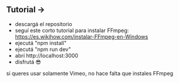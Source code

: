 ## Tutorial ->

- descargá el repositorio
- seguí este corto tutorial para instalar FFmpeg: https://es.wikihow.com/instalar-FFmpeg-en-Windows
- ejecutá "npm install"
- ejecutá "npm run dev"
- abrí http://localhost:3000
- disfrutá 😎

si queres usar solamente Vimeo, no hace falta que instales FFmpeg
